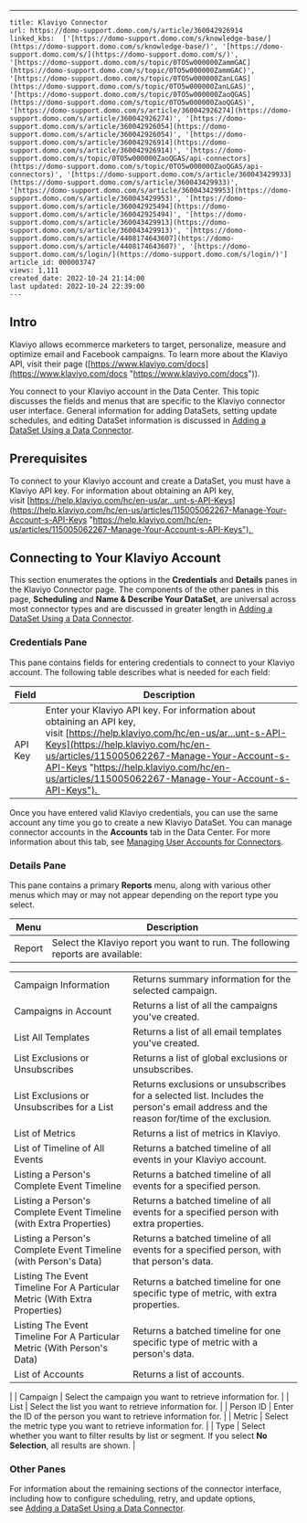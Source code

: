 ---
    title: Klaviyo Connector
    url: https://domo-support.domo.com/s/article/360042926914
    linked_kbs:  ['[https://domo-support.domo.com/s/knowledge-base/](https://domo-support.domo.com/s/knowledge-base/)', '[https://domo-support.domo.com/s/](https://domo-support.domo.com/s/)', '[https://domo-support.domo.com/s/topic/0TO5w000000ZammGAC](https://domo-support.domo.com/s/topic/0TO5w000000ZammGAC)', '[https://domo-support.domo.com/s/topic/0TO5w000000ZanLGAS](https://domo-support.domo.com/s/topic/0TO5w000000ZanLGAS)', '[https://domo-support.domo.com/s/topic/0TO5w000000ZaoQGAS](https://domo-support.domo.com/s/topic/0TO5w000000ZaoQGAS)', '[https://domo-support.domo.com/s/article/360042926274](https://domo-support.domo.com/s/article/360042926274)', '[https://domo-support.domo.com/s/article/360042926054](https://domo-support.domo.com/s/article/360042926054)', '[https://domo-support.domo.com/s/article/360042926914](https://domo-support.domo.com/s/article/360042926914)', '[https://domo-support.domo.com/s/topic/0TO5w000000ZaoQGAS/api-connectors](https://domo-support.domo.com/s/topic/0TO5w000000ZaoQGAS/api-connectors)', '[https://domo-support.domo.com/s/article/360043429933](https://domo-support.domo.com/s/article/360043429933)', '[https://domo-support.domo.com/s/article/360043429953](https://domo-support.domo.com/s/article/360043429953)', '[https://domo-support.domo.com/s/article/360042925494](https://domo-support.domo.com/s/article/360042925494)', '[https://domo-support.domo.com/s/article/360043429913](https://domo-support.domo.com/s/article/360043429913)', '[https://domo-support.domo.com/s/article/4408174643607](https://domo-support.domo.com/s/article/4408174643607)', '[https://domo-support.domo.com/s/login/](https://domo-support.domo.com/s/login/)']
    article_id: 000003747
    views: 1,111
    created_date: 2022-10-24 21:14:00
    last updated: 2022-10-24 22:39:00
    ---



Intro
-----


Klaviyo allows ecommerce marketers to target, personalize, measure and optimize email and Facebook campaigns. To learn more about the Klaviyo API, visit their page ([https://www.klaviyo.com/docs](https://www.klaviyo.com/docs "https://www.klaviyo.com/docs")).  


You connect to your Klaviyo account in the Data Center. This topic discusses the fields and menus that are specific to the Klaviyo connector user interface. General information for adding DataSets, setting update schedules, and editing DataSet information is discussed in [Adding a DataSet Using a Data Connector](/s/article/360042926274).


Prerequisites
-------------


To connect to your Klaviyo account and create a DataSet, you must have a Klaviyo API key. For information about obtaining an API key, visit [https://help.klaviyo.com/hc/en-us/ar...unt-s-API-Keys](https://help.klaviyo.com/hc/en-us/articles/115005062267-Manage-Your-Account-s-API-Keys "https://help.klaviyo.com/hc/en-us/articles/115005062267-Manage-Your-Account-s-API-Keys"). 


Connecting to Your Klaviyo Account
----------------------------------


This section enumerates the options in the **Credentials** and **Details** panes in the Klaviyo Connector page. The components of the other panes in this page, **Scheduling** and **Name & Describe Your DataSet**, are universal across most connector types and are discussed in greater length in [Adding a DataSet Using a Data Connector](/s/article/360042926274 "Adding a DataSet Using a Data Connector").


### Credentials Pane


This pane contains fields for entering credentials to connect to your Klaviyo account. The following table describes what is needed for each field:  




| Field | Description |
| --- | --- |
| API Key | Enter your Klaviyo API key. For information about obtaining an API key, visit [https://help.klaviyo.com/hc/en-us/ar...unt-s-API-Keys](https://help.klaviyo.com/hc/en-us/articles/115005062267-Manage-Your-Account-s-API-Keys "https://help.klaviyo.com/hc/en-us/articles/115005062267-Manage-Your-Account-s-API-Keys").  |


Once you have entered valid Klaviyo credentials, you can use the same account any time you go to create a new Klaviyo DataSet. You can manage connector accounts in the **Accounts** tab in the Data Center. For more information about this tab, see [Managing User Accounts for Connectors](/s/article/360042926054 "Managing User Accounts for Connectors").


### Details Pane


This pane contains a primary **Reports** menu, along with various other menus which may or may not appear depending on the report type you select.




| Menu | Description |
| --- | --- |
| Report | Select the Klaviyo report you want to run. The following reports are available:

|  |  |
| --- | --- |
| Campaign Information | Returns summary information for the selected campaign. |
| Campaigns in Account | Returns a list of all the campaigns you've created. |
| List All Templates | Returns a list of all email templates you've created. |
| List Exclusions or Unsubscribes | Returns a list of global exclusions or unsubscribes. |
| List Exclusions or Unsubscribes for a List | Returns exclusions or unsubscribes for a selected list. Includes the person's email address and the reason for/time of the exclusion. |
| List of Metrics | Returns a list of metrics in Klaviyo. |
| List of Timeline of All Events | Returns a batched timeline of all events in your Klaviyo account. |
| Listing a Person's Complete Event Timeline | Returns a batched timeline of all events for a specified person. |
| Listing a Person's Complete Event Timeline (with Extra Properties) | Returns a batched timeline of all events for a specified person with extra properties. |
| Listing a Person's Complete Event Timeline (with Person's Data) | Returns a batched timeline of all events for a specified person, with that person's data. |
| Listing The Event Timeline For A Particular Metric (With Extra Properties) | Returns a batched timeline for one specific type of metric, with extra properties. |
| Listing The Event Timeline For A Particular Metric (With Person's Data) | Returns a batched timeline for one specific type of metric with a person's data. |
| List of Accounts | Returns a list of accounts. |

 |
| Campaign | Select the campaign you want to retrieve information for. |
| List | Select the list you want to retrieve information for. |
| Person ID | Enter the ID of the person you want to retrieve information for. |
| Metric | Select the metric type you want to retrieve information for. |
| Type | Select whether you want to filter results by list or segment. If you select **No Selection**, all results are shown. |


### Other Panes


For information about the remaining sections of the connector interface, including how to configure scheduling, retry, and update options, see [Adding a DataSet Using a Data Connector](/s/article/360042926274).

